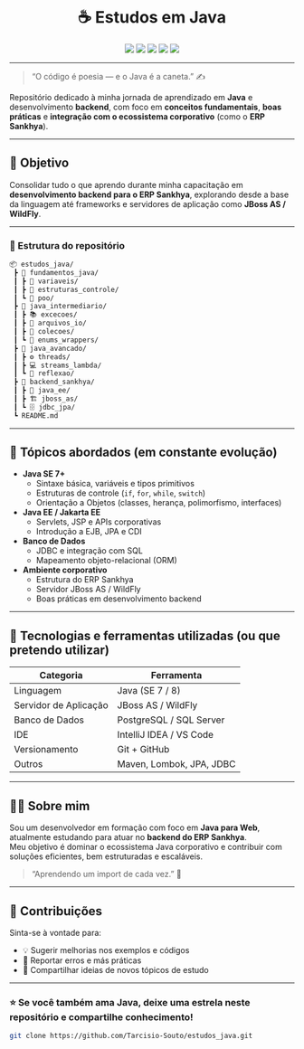 <h1 align="center">☕ Estudos em Java</h1>

<p align="center">
  <img src="https://img.shields.io/badge/Java-SE%207%2B-orange?logo=java&logoColor=white" />
  <img src="https://img.shields.io/badge/Jakarta%20EE-Enterprise-blue?logo=jakartaee" />
  <img src="https://img.shields.io/badge/JBoss%20AS-Server-red?logo=redhat" />
  <img src="https://img.shields.io/badge/Backend-Sankhya-yellow" />
  <img src="https://img.shields.io/badge/Made%20by-TSS-black" />
</p>

---

> “O código é poesia — e o Java é a caneta.” ✍️  

Repositório dedicado à minha jornada de aprendizado em **Java** e desenvolvimento **backend**, com foco em **conceitos fundamentais**, **boas práticas** e **integração com o ecossistema corporativo** (como o **ERP Sankhya**).

---

## 🚀 Objetivo

Consolidar tudo o que aprendo durante minha capacitação em **desenvolvimento backend para o ERP Sankhya**, explorando desde a base da linguagem até frameworks e servidores de aplicação como **JBoss AS / WildFly**.

---

### 🧠 Estrutura do repositório

```bash
📦 estudos_java/
 ┣ 📁 fundamentos_java/
 ┃ ┣ 🧩 variaveis/
 ┃ ┣ 🔁 estruturas_controle/
 ┃ ┗ 🧮 poo/
 ┣ 📁 java_intermediario/
 ┃ ┣ 📚 excecoes/
 ┃ ┣ 💾 arquivos_io/
 ┃ ┣ 🧩 colecoes/
 ┃ ┗ 🧠 enums_wrappers/
 ┣ 📁 java_avancado/
 ┃ ┣ ⚙️ threads/
 ┃ ┣ 💻 streams_lambda/
 ┃ ┗ 🧬 reflexao/
 ┣ 📁 backend_sankhya/
 ┃ ┣ 🧰 java_ee/
 ┃ ┣ 🏗️ jboss_as/
 ┃ ┗ 🗄️ jdbc_jpa/
 ┗ README.md
```


---

## 🧩 Tópicos abordados (em constante evolução)

- **Java SE 7+**
  - Sintaxe básica, variáveis e tipos primitivos  
  - Estruturas de controle (`if`, `for`, `while`, `switch`)  
  - Orientação a Objetos (classes, herança, polimorfismo, interfaces)  
- **Java EE / Jakarta EE**
  - Servlets, JSP e APIs corporativas  
  - Introdução a EJB, JPA e CDI  
- **Banco de Dados**
  - JDBC e integração com SQL  
  - Mapeamento objeto-relacional (ORM)
- **Ambiente corporativo**
  - Estrutura do ERP Sankhya  
  - Servidor JBoss AS / WildFly  
  - Boas práticas em desenvolvimento backend

---

## 🧰 Tecnologias e ferramentas utilizadas (ou que pretendo utilizar)

| Categoria | Ferramenta |
|------------|------------|
| Linguagem | Java (SE 7 / 8) |
| Servidor de Aplicação | JBoss AS / WildFly |
| Banco de Dados | PostgreSQL / SQL Server |
| IDE | IntelliJ IDEA / VS Code |
| Versionamento | Git + GitHub |
| Outros | Maven, Lombok, JPA, JDBC |

---

## 🧑‍💻 Sobre mim

Sou um desenvolvedor em formação com foco em **Java para Web**, atualmente estudando para atuar no **backend do ERP Sankhya**.  
Meu objetivo é dominar o ecossistema Java corporativo e contribuir com soluções eficientes, bem estruturadas e escaláveis.

> “Aprendendo um import de cada vez.” 🧩  

---

## 💬 Contribuições

Sinta-se à vontade para:
- 💡 Sugerir melhorias nos exemplos e códigos  
- 🐛 Reportar erros e más práticas  
- 🚀 Compartilhar ideias de novos tópicos de estudo  

---


### ⭐ Se você também ama Java, deixe uma estrela neste repositório e compartilhe conhecimento!

```bash
git clone https://github.com/Tarcisio-Souto/estudos_java.git



